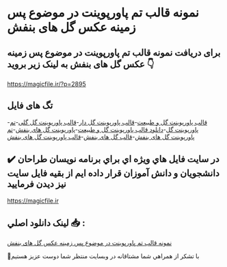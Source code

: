 # نمونه قالب تم پاورپوینت در موضوع پس زمینه عکس گل های بنفش

## برای دریافت نمونه قالب تم پاورپوینت در موضوع پس زمینه عکس گل های بنفش به لینک زیر بروید 👇

https://magicfile.ir/?p=2895

## تگ های فایل

-[قالب پاورپوینت گل و طبیعت](https://magicfile.ir/product/%d9%82%d8%a7%d9%84%d8%a8-%d8%aa%d9%85-%d9%be%d8%a7%d9%88%d8%b1%d9%be%d9%88%db%8c%d9%86%d8%aa-%d8%af%d8%b1-%d9%85%d9%88%d8%b6%d9%88%d8%b9%d9%be%d8%b3-%d8%b2%d9%85%db%8c%d9%86%d9%87-%d8%b9%da%a9%d8%b3-%da%af%d9%84/)-[قالب پاورپوینت گل دار](https://magicfile.ir/product/%d9%82%d8%a7%d9%84%d8%a8-%d8%aa%d9%85-%d9%be%d8%a7%d9%88%d8%b1%d9%be%d9%88%db%8c%d9%86%d8%aa-%d8%af%d8%b1-%d9%85%d9%88%d8%b6%d9%88%d8%b9%d9%be%d8%b3-%d8%b2%d9%85%db%8c%d9%86%d9%87-%d8%b9%da%a9%d8%b3-%da%af%d9%84/)-[قالب پاورپوینت گل گلی](https://magicfile.ir/product/%d9%82%d8%a7%d9%84%d8%a8-%d8%aa%d9%85-%d9%be%d8%a7%d9%88%d8%b1%d9%be%d9%88%db%8c%d9%86%d8%aa-%d8%af%d8%b1-%d9%85%d9%88%d8%b6%d9%88%d8%b9%d9%be%d8%b3-%d8%b2%d9%85%db%8c%d9%86%d9%87-%d8%b9%da%a9%d8%b3-%da%af%d9%84/)-[تم پاورپوینت گل](https://magicfile.ir/product/%d9%82%d8%a7%d9%84%d8%a8-%d8%aa%d9%85-%d9%be%d8%a7%d9%88%d8%b1%d9%be%d9%88%db%8c%d9%86%d8%aa-%d8%af%d8%b1-%d9%85%d9%88%d8%b6%d9%88%d8%b9%d9%be%d8%b3-%d8%b2%d9%85%db%8c%d9%86%d9%87-%d8%b9%da%a9%d8%b3-%da%af%d9%84/)-[دانلود قالب پاورپوینت گل و طبیعت](https://magicfile.ir/product/%d9%82%d8%a7%d9%84%d8%a8-%d8%aa%d9%85-%d9%be%d8%a7%d9%88%d8%b1%d9%be%d9%88%db%8c%d9%86%d8%aa-%d8%af%d8%b1-%d9%85%d9%88%d8%b6%d9%88%d8%b9%d9%be%d8%b3-%d8%b2%d9%85%db%8c%d9%86%d9%87-%d8%b9%da%a9%d8%b3-%da%af%d9%84/)-[پاورپوینت گل های بنفش](https://magicfile.ir/product/%d9%82%d8%a7%d9%84%d8%a8-%d8%aa%d9%85-%d9%be%d8%a7%d9%88%d8%b1%d9%be%d9%88%db%8c%d9%86%d8%aa-%d8%af%d8%b1-%d9%85%d9%88%d8%b6%d9%88%d8%b9%d9%be%d8%b3-%d8%b2%d9%85%db%8c%d9%86%d9%87-%d8%b9%da%a9%d8%b3-%da%af%d9%84/)-[تم پاورپوینت گل های بنفش](https://magicfile.ir/product/%d9%82%d8%a7%d9%84%d8%a8-%d8%aa%d9%85-%d9%be%d8%a7%d9%88%d8%b1%d9%be%d9%88%db%8c%d9%86%d8%aa-%d8%af%d8%b1-%d9%85%d9%88%d8%b6%d9%88%d8%b9%d9%be%d8%b3-%d8%b2%d9%85%db%8c%d9%86%d9%87-%d8%b9%da%a9%d8%b3-%da%af%d9%84/)-[قالب گل های بنفش](https://magicfile.ir/product/%d9%82%d8%a7%d9%84%d8%a8-%d8%aa%d9%85-%d9%be%d8%a7%d9%88%d8%b1%d9%be%d9%88%db%8c%d9%86%d8%aa-%d8%af%d8%b1-%d9%85%d9%88%d8%b6%d9%88%d8%b9%d9%be%d8%b3-%d8%b2%d9%85%db%8c%d9%86%d9%87-%d8%b9%da%a9%d8%b3-%da%af%d9%84/)-[قالب پاورپوینت گل های بنفش](https://magicfile.ir/product/%d9%82%d8%a7%d9%84%d8%a8-%d8%aa%d9%85-%d9%be%d8%a7%d9%88%d8%b1%d9%be%d9%88%db%8c%d9%86%d8%aa-%d8%af%d8%b1-%d9%85%d9%88%d8%b6%d9%88%d8%b9%d9%be%d8%b3-%d8%b2%d9%85%db%8c%d9%86%d9%87-%d8%b9%da%a9%d8%b3-%da%af%d9%84/)

## ✔️ در سايت فايل هاي ويژه اي براي برنامه نويسان طراحان دانشجويان و دانش آموزان قرار داده ايم از بقيه فايل سايت نيز ديدن فرماييد

https://magicfile.ir


## لينک دانلود اصلي 📥 :

[نمونه قالب تم پاورپوینت در موضوع پس زمینه عکس گل های بنفش](https://magicfile.ir/product/%d9%82%d8%a7%d9%84%d8%a8-%d8%aa%d9%85-%d9%be%d8%a7%d9%88%d8%b1%d9%be%d9%88%db%8c%d9%86%d8%aa-%d8%af%d8%b1-%d9%85%d9%88%d8%b6%d9%88%d8%b9%d9%be%d8%b3-%d8%b2%d9%85%db%8c%d9%86%d9%87-%d8%b9%da%a9%d8%b3-%da%af%d9%84/) 


🙏با تشکر از همراهي شما مشتاقانه در وبسایت منتظر شما دوست عزیز هستیم

